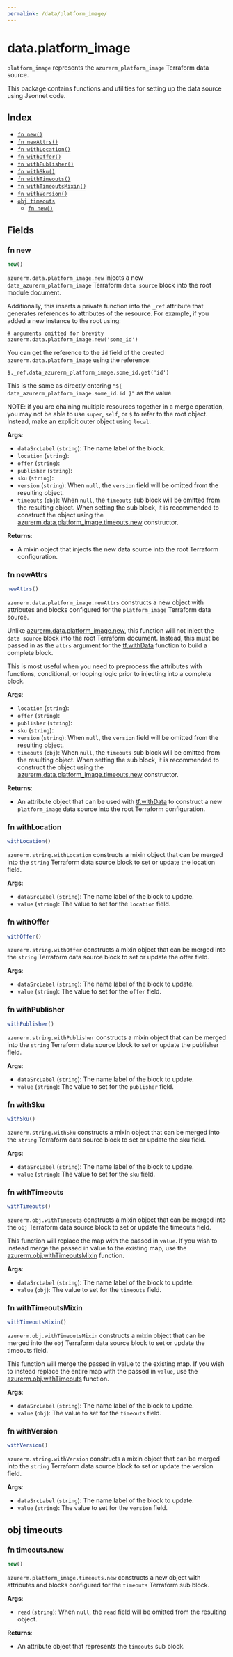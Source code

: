 ```yaml
---
permalink: /data/platform_image/
---
```


# data.platform_image

`platform_image` represents the `azurerm_platform_image` Terraform data source.



This package contains functions and utilities for setting up the data source using Jsonnet code.


## Index

* [`fn new()`](#fn-new)
* [`fn newAttrs()`](#fn-newattrs)
* [`fn withLocation()`](#fn-withlocation)
* [`fn withOffer()`](#fn-withoffer)
* [`fn withPublisher()`](#fn-withpublisher)
* [`fn withSku()`](#fn-withsku)
* [`fn withTimeouts()`](#fn-withtimeouts)
* [`fn withTimeoutsMixin()`](#fn-withtimeoutsmixin)
* [`fn withVersion()`](#fn-withversion)
* [`obj timeouts`](#obj-timeouts)
  * [`fn new()`](#fn-timeoutsnew)

## Fields

### fn new

```ts
new()
```


`azurerm.data.platform_image.new` injects a new `data_azurerm_platform_image` Terraform `data source`
block into the root module document.

Additionally, this inserts a private function into the `_ref` attribute that generates references to attributes of the
resource. For example, if you added a new instance to the root using:

    # arguments omitted for brevity
    azurerm.data.platform_image.new('some_id')

You can get the reference to the `id` field of the created `azurerm.data.platform_image` using the reference:

    $._ref.data_azurerm_platform_image.some_id.get('id')

This is the same as directly entering `"${ data_azurerm_platform_image.some_id.id }"` as the value.

NOTE: if you are chaining multiple resources together in a merge operation, you may not be able to use `super`, `self`,
or `$` to refer to the root object. Instead, make an explicit outer object using `local`.

**Args**:
  - `dataSrcLabel` (`string`): The name label of the block.
  - `location` (`string`): 
  - `offer` (`string`): 
  - `publisher` (`string`): 
  - `sku` (`string`): 
  - `version` (`string`):  When `null`, the `version` field will be omitted from the resulting object.
  - `timeouts` (`obj`):  When `null`, the `timeouts` sub block will be omitted from the resulting object. When setting the sub block, it is recommended to construct the object using the [azurerm.data.platform_image.timeouts.new](#fn-platformimagetimeoutsnew) constructor.

**Returns**:
- A mixin object that injects the new data source into the root Terraform configuration.


### fn newAttrs

```ts
newAttrs()
```


`azurerm.data.platform_image.newAttrs` constructs a new object with attributes and blocks configured for the `platform_image`
Terraform data source.

Unlike [azurerm.data.platform_image.new](#fn-platformimagenew), this function will not inject the `data source`
block into the root Terraform document. Instead, this must be passed in as the `attrs` argument for the
[tf.withData](https://github.com/tf-libsonnet/core/tree/main/docs#fn-withdata) function to build a complete block.

This is most useful when you need to preprocess the attributes with functions, conditional, or looping logic prior to
injecting into a complete block.

**Args**:
  - `location` (`string`): 
  - `offer` (`string`): 
  - `publisher` (`string`): 
  - `sku` (`string`): 
  - `version` (`string`):  When `null`, the `version` field will be omitted from the resulting object.
  - `timeouts` (`obj`):  When `null`, the `timeouts` sub block will be omitted from the resulting object. When setting the sub block, it is recommended to construct the object using the [azurerm.data.platform_image.timeouts.new](#fn-platformimagetimeoutsnew) constructor.

**Returns**:
  - An attribute object that can be used with [tf.withData](https://github.com/tf-libsonnet/core/tree/main/docs#fn-withdata) to construct a new `platform_image` data source into the root Terraform configuration.


### fn withLocation

```ts
withLocation()
```

`azurerm.string.withLocation` constructs a mixin object that can be merged into the `string`
Terraform data source block to set or update the location field.



**Args**:
  - `dataSrcLabel` (`string`): The name label of the block to update.
  - `value` (`string`): The value to set for the `location` field.


### fn withOffer

```ts
withOffer()
```

`azurerm.string.withOffer` constructs a mixin object that can be merged into the `string`
Terraform data source block to set or update the offer field.



**Args**:
  - `dataSrcLabel` (`string`): The name label of the block to update.
  - `value` (`string`): The value to set for the `offer` field.


### fn withPublisher

```ts
withPublisher()
```

`azurerm.string.withPublisher` constructs a mixin object that can be merged into the `string`
Terraform data source block to set or update the publisher field.



**Args**:
  - `dataSrcLabel` (`string`): The name label of the block to update.
  - `value` (`string`): The value to set for the `publisher` field.


### fn withSku

```ts
withSku()
```

`azurerm.string.withSku` constructs a mixin object that can be merged into the `string`
Terraform data source block to set or update the sku field.



**Args**:
  - `dataSrcLabel` (`string`): The name label of the block to update.
  - `value` (`string`): The value to set for the `sku` field.


### fn withTimeouts

```ts
withTimeouts()
```

`azurerm.obj.withTimeouts` constructs a mixin object that can be merged into the `obj`
Terraform data source block to set or update the timeouts field.

This function will replace the map with the passed in `value`. If you wish to instead merge the
passed in value to the existing map, use the [azurerm.obj.withTimeoutsMixin](TODO) function.

**Args**:
  - `dataSrcLabel` (`string`): The name label of the block to update.
  - `value` (`obj`): The value to set for the `timeouts` field.


### fn withTimeoutsMixin

```ts
withTimeoutsMixin()
```

`azurerm.obj.withTimeoutsMixin` constructs a mixin object that can be merged into the `obj`
Terraform data source block to set or update the timeouts field.

This function will merge the passed in value to the existing map. If you wish
to instead replace the entire map with the passed in `value`, use the [azurerm.obj.withTimeouts](TODO)
function.


**Args**:
  - `dataSrcLabel` (`string`): The name label of the block to update.
  - `value` (`obj`): The value to set for the `timeouts` field.


### fn withVersion

```ts
withVersion()
```

`azurerm.string.withVersion` constructs a mixin object that can be merged into the `string`
Terraform data source block to set or update the version field.



**Args**:
  - `dataSrcLabel` (`string`): The name label of the block to update.
  - `value` (`string`): The value to set for the `version` field.


## obj timeouts



### fn timeouts.new

```ts
new()
```


`azurerm.platform_image.timeouts.new` constructs a new object with attributes and blocks configured for the `timeouts`
Terraform sub block.



**Args**:
  - `read` (`string`):  When `null`, the `read` field will be omitted from the resulting object.

**Returns**:
  - An attribute object that represents the `timeouts` sub block.
